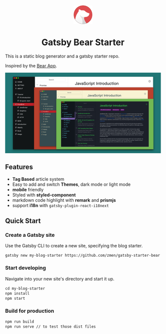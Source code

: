 <p align="center">
  <a href="https://www.gatsbyjs.org">
    <img alt="Gatsby" src="./src/assets/bear-logo.svg" width="60" />
  </a>
</p>
<h1 align="center">
  Gatsby Bear Starter
</h1>

This is a static blog generator and a gatsby starter repo.

Inspired by the [Bear App](https://bear.app/).

<img alt="theme" src="./src/assets/banner.jpg">

## Features

- **Tag Based** article system
- Easy to add and switch **Themes**, dark mode or light mode
- **mobile** friendly
- Styled with **styled-component**
- markdown code highlight with **remark** and **prismjs**
- support **i18n** with `gatsby-plugin-react-i18next`

## Quick Start

### Create a Gatsby site

Use the Gatsby CLI to create a new site, specifying the blog starter.

```shell
gatsby new my-blog-starter https://github.com/zmen/gatsby-starter-bear
```
### Start developing

Navigate into your new site's directory and start it up.

```shell
cd my-blog-starter
npm install
npm start
```

### Build for production

```shell
npm run build
npm run serve // to test those dist files
```
